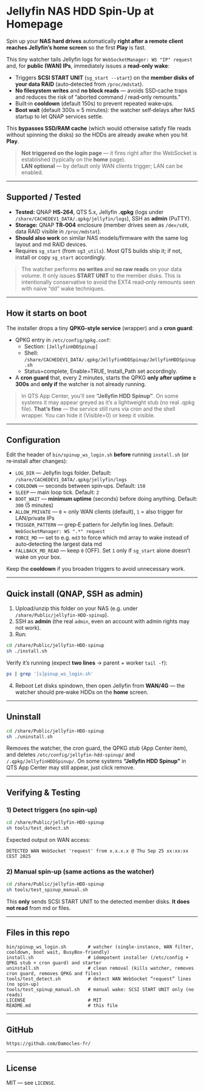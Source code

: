 # Jellyfin NAS HDD Spin‑Up at Homepage

Spin up your **NAS hard drives** automatically **right after a remote client reaches Jellyfin’s home screen** so the first **Play** is fast.

This tiny watcher tails Jellyfin logs for `WebSocketManager: WS "IP" request` and, for **public (WAN) IPs**, immediately issues a **read‑only wake**:
- Triggers **SCSI START UNIT** (`sg_start --start`) on the **member disks of your data RAID** (auto‑detected from `/proc/mdstat`).
- **No filesystem writes** and **no block reads** — avoids SSD‑cache traps and reduces the risk of “aborted command / read‑only remounts.”
- Built‑in **cooldown** (default 150s) to prevent repeated wake‑ups.
- **Boot wait** (default 300s ≈ 5 minutes): the watcher self‑delays after NAS startup to let QNAP services settle.

This **bypasses SSD/RAM cache** (which would otherwise satisfy file reads without spinning the disks) so the HDDs are already awake when you hit **Play**.

> **Not triggered on the login page** — it fires right after the WebSocket is established (typically on the **home** page).  
> **LAN optional** — by default only WAN clients trigger; LAN can be enabled.

---

## Supported / Tested

- **Tested:** QNAP **HS‑264**, QTS 5.x, Jellyfin **.qpkg** (logs under `/share/CACHEDEV1_DATA/.qpkg/jellyfin/logs`), SSH as **admin** (PuTTY).
- **Storage:** QNAP **TR‑004** enclosure (member drives seen as `/dev/sdX`, data RAID visible in `/proc/mdstat`).
- **Should also work** on similar NAS models/firmware with the same log layout and md RAID devices.
- Requires `sg_start` (from `sg3_utils`). Most QTS builds ship it; if not, install or copy `sg_start` accordingly.

> The watcher performs **no writes** and **no raw reads** on your data volume. It only issues **START UNIT** to the member disks. This is intentionally conservative to avoid the EXT4 read‑only remounts seen with naive “dd” wake techniques.

---

## How it starts on boot

The installer drops a tiny **QPKG-style service** (wrapper) and a **cron guard**:

- QPKG entry in `/etc/config/qpkg.conf`:
  - Section: `[JellyfinHDDSpinup]`
  - Shell: `/share/CACHEDEV1_DATA/.qpkg/JellyfinHDDSpinup/JellyfinHDDSpinup.sh`
  - Status=complete, Enable=TRUE, Install_Path set accordingly.
- A **cron guard** that, every 2 minutes, starts the QPKG **only after uptime ≥ 300s** and **only if** the watcher is not already running.

> In QTS App Center, you’ll see **“Jellyfin HDD Spinup”**. On some systems it may appear greyed as it’s a lightweight stub (no real .qpkg file). **That’s fine** — the service still runs via cron and the shell wrapper. You can hide it (Visible=0) or keep it visible.

---

## Configuration

Edit the header of `bin/spinup_ws_login.sh` **before** running `install.sh` (or re‑install after changes):

- `LOG_DIR` — Jellyfin logs folder. Default: `/share/CACHEDEV1_DATA/.qpkg/jellyfin/logs`
- `COOLDOWN` — seconds between spin‑ups. Default: `150`
- `SLEEP` — main loop tick. Default: `2`
- `BOOT_WAIT` — **minimum uptime** (seconds) before doing anything. Default: `300` (5 minutes)
- `ALLOW_PRIVATE` — `0` = only WAN clients (default), `1` = also trigger for LAN/private IPs
- `TRIGGER_PATTERN` — grep‑E pattern for Jellyfin log lines. Default: `WebSocketManager: WS ".*" request`
- `FORCE_MD` — set to e.g. `md3` to force which md array to wake instead of auto‑detecting the largest data md
- `FALLBACK_MD_READ` — keep `0` (OFF). Set `1` only if `sg_start` alone doesn’t wake on your box.

Keep the **cooldown** if you broaden triggers to avoid unnecessary work.

---

## Quick install (QNAP, SSH as **admin**)

1. Upload/unzip this folder on your NAS (e.g. under `/share/Public/jellyfin-HDD-spinup`).  
2. SSH as **admin** (the real `admin`, even an account with admin rights may not work).  
3. Run:
```sh
cd /share/Public/jellyfin-HDD-spinup
sh ./install.sh
```
Verify it’s running (expect **two lines** → parent + worker `tail -f`):
```sh
ps | grep '[s]pinup_ws_login.sh'
```
4. Reboot
Let disks spindown, then open Jellyfin from **WAN/4G** — the watcher should pre‑wake HDDs on the **home** screen.

---

## Uninstall

```sh
cd /share/Public/jellyfin-HDD-spinup
sh ./uninstall.sh
```
Removes the watcher, the cron guard, the QPKG stub (App Center item), and deletes `/etc/config/jellyfin-hdd-spinup/` and `/.qpkg/JellyfinHDDSpinup/`.
On some systems **“Jellyfin HDD Spinup”** in QTS App Center may still appear, just click remove.

---


## Verifying & Testing

### 1) Detect triggers (no spin‑up)
```sh
cd /share/Public/jellyfin-HDD-spinup
sh tools/test_detect.sh
```
Expected output on WAN access:
```
DETECTED WAN WebSocket 'request' from x.x.x.x @ Thu Sep 25 xx:xx:xx CEST 2025
```

### 2) Manual spin‑up (same actions as the watcher)
```sh
cd /share/Public/jellyfin-HDD-spinup
sh tools/test_spinup_manual.sh
```
This **only** sends SCSI START UNIT to the detected member disks. **It does not read** from md or files.

---

## Files in this repo

```
bin/spinup_ws_login.sh        # watcher (single-instance, WAN filter, cooldown, boot wait, BusyBox-friendly)
install.sh                    # idempotent installer (/etc/config + QPKG stub + cron guard) and starter
uninstall.sh                  # clean removal (kills watcher, removes cron guard, removes QPKG and files)
tools/test_detect.sh          # detect WAN WebSocket “request” lines (no spin-up)
tools/test_spinup_manual.sh   # manual wake: SCSI START UNIT only (no reads)
LICENSE                       # MIT
README.md                     # this file
```

---

## GitHub

```
https://github.com/Damocles-fr/
```

---

## License

MIT — see `LICENSE`.
